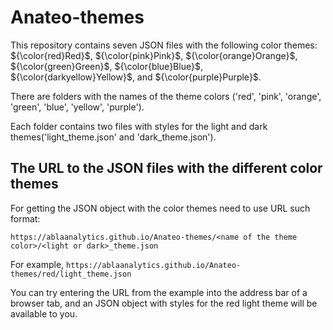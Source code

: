 # Anateo-themes

  This repository contains seven JSON files with the following color themes: ${\color{red}Red}$, ${\color{pink}Pink}$, ${\color{orange}Orange}$, ${\color{green}Green}$, ${\color{blue}Blue}$, ${\color{darkyellow}Yellow}$, and ${\color{purple}Purple}$.
  
  There are folders with the names of the theme colors ('red', 'pink', 'orange', 'green', 'blue', 'yellow', 'purple'). 
  
  Each folder contains two files with styles for the light and dark themes('light_theme.json' and 'dark_theme.json').




## The URL to the JSON files with the different color themes

For getting the JSON object with the color themes need to use URL such format:

`https://ablaanalytics.github.io/Anateo-themes/<name of the theme color>/<light or dark>_theme.json`

For example, `https://ablaanalytics.github.io/Anateo-themes/red/light_theme.json`

You can try entering the URL from the example into the address bar of a browser tab, and an JSON object with styles for the red light theme will be available to you.
